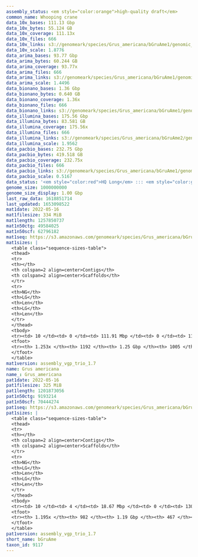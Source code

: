 ```yaml
---
assembly_status: <em style="color:orange">high-quality draft</em>
common_name: Whooping crane
data_10x_bases: 111.13 Gbp
data_10x_bytes: 55.124 GB
data_10x_coverage: 111.13x
data_10x_files: 666
data_10x_links: s3://genomeark/species/Grus_americana/bGruAme1/genomic_data/10x/<br>
data_10x_scale: 1.8776
data_arima_bases: 93.77 Gbp
data_arima_bytes: 60.244 GB
data_arima_coverage: 93.77x
data_arima_files: 666
data_arima_links: s3://genomeark/species/Grus_americana/bGruAme1/genomic_data/arima/<br>
data_arima_scale: 1.4496
data_bionano_bases: 1.36 Gbp
data_bionano_bytes: 0.640 GB
data_bionano_coverage: 1.36x
data_bionano_files: 666
data_bionano_links: s3://genomeark/species/Grus_americana/bGruAme1/genomic_data/bionano/<br>
data_illumina_bases: 175.56 Gbp
data_illumina_bytes: 83.581 GB
data_illumina_coverage: 175.56x
data_illumina_files: 666
data_illumina_links: s3://genomeark/species/Grus_americana/bGruAme2/genomic_data/illumina/<br>s3://genomeark/species/Grus_americana/bGruAme3/genomic_data/illumina/<br>
data_illumina_scale: 1.9562
data_pacbio_bases: 232.75 Gbp
data_pacbio_bytes: 419.518 GB
data_pacbio_coverage: 232.75x
data_pacbio_files: 666
data_pacbio_links: s3://genomeark/species/Grus_americana/bGruAme1/genomic_data/pacbio/<br>
data_pacbio_scale: 0.5167
data_status: '<em style="color:red">HQ Long</em> ::: <em style="color:green">Long</em> ::: <em style="color:green">Short</em> ::: <em style="color:green">Phasing</em> ::: <em style="color:green">Scaffolding</em>'
genome_size: 1000000000
genome_size_display: 1.00 Gbp
last_raw_data: 1618851714
last_updated: 1653098522
mat1date: 2022-05-16
mat1filesize: 334 MiB
mat1length: 1257850737
mat1n50ctg: 49584025
mat1n50scf: 62796182
mat1seq: https://s3.amazonaws.com/genomeark/species/Grus_americana/bGruAme1/assembly_vgp_trio_1.7/bGruAme1.mat.asm.20220516.fasta.gz
mat1sizes: |
  <table class="sequence-sizes-table">
  <thead>
  <tr>
  <th></th>
  <th colspan=2 align=center>Contigs</th>
  <th colspan=2 align=center>Scaffolds</th>
  </tr>
  <tr>
  <th>NG</th>
  <th>LG</th>
  <th>Len</th>
  <th>LG</th>
  <th>Len</th>
  </tr>
  </thead>
  <tbody>
  <tr><td> 10 </td><td> 0 </td><td> 111.91 Mbp </td><td> 0 </td><td> 113.91 Mbp </td></tr>  <tr><td> 20 </td><td> 1 </td><td> 104.20 Mbp </td><td> 1 </td><td> 107.10 Mbp </td></tr>  <tr><td> 30 </td><td> 3 </td><td> 62.80 Mbp </td><td> 2 </td><td> 105.05 Mbp </td></tr>  <tr><td> 40 </td><td> 4 </td><td> 55.79 Mbp </td><td> 3 </td><td> 84.90 Mbp </td></tr>  <tr style="background-color:#cccccc;"><td> 50 </td><td> 6 </td><td style="background-color:#88ff88;"> 49.58 Mbp </td><td> 5 </td><td style="background-color:#88ff88;"> 62.80 Mbp </td></tr>  <tr><td> 60 </td><td> 9 </td><td> 34.41 Mbp </td><td> 6 </td><td> 57.69 Mbp </td></tr>  <tr><td> 70 </td><td> 13 </td><td> 26.33 Mbp </td><td> 9 </td><td> 37.07 Mbp </td></tr>  <tr><td> 80 </td><td> 17 </td><td> 20.51 Mbp </td><td> 12 </td><td> 28.06 Mbp </td></tr>  <tr><td> 90 </td><td> 22 </td><td> 16.37 Mbp </td><td> 16 </td><td> 22.27 Mbp </td></tr>  <tr><td> 100 </td><td> 30 </td><td> 9.75 Mbp </td><td> 21 </td><td> 16.76 Mbp </td></tr>  </tbody>
  <tfoot>
  <tr><th> 1.253x </th><th> 1192 </th><th> 1.25 Gbp </th><th> 1005 </th><th> 1.26 Gbp </th></tr>
  </tfoot>
  </table>
mat1version: assembly_vgp_trio_1.7
name: Grus americana
name_: Grus_americana
pat1date: 2022-05-16
pat1filesize: 325 MiB
pat1length: 1201873056
pat1n50ctg: 9193214
pat1n50scf: 70444274
pat1seq: https://s3.amazonaws.com/genomeark/species/Grus_americana/bGruAme1/assembly_vgp_trio_1.7/bGruAme1.pat.asm.20220516.fasta.gz
pat1sizes: |
  <table class="sequence-sizes-table">
  <thead>
  <tr>
  <th></th>
  <th colspan=2 align=center>Contigs</th>
  <th colspan=2 align=center>Scaffolds</th>
  </tr>
  <tr>
  <th>NG</th>
  <th>LG</th>
  <th>Len</th>
  <th>LG</th>
  <th>Len</th>
  </tr>
  </thead>
  <tbody>
  <tr><td> 10 </td><td> 4 </td><td> 18.67 Mbp </td><td> 0 </td><td> 130.11 Mbp </td></tr>  <tr><td> 20 </td><td> 9 </td><td> 15.35 Mbp </td><td> 1 </td><td> 126.16 Mbp </td></tr>  <tr><td> 30 </td><td> 17 </td><td> 11.82 Mbp </td><td> 2 </td><td> 105.65 Mbp </td></tr>  <tr><td> 40 </td><td> 26 </td><td> 10.44 Mbp </td><td> 3 </td><td> 103.05 Mbp </td></tr>  <tr style="background-color:#cccccc;"><td> 50 </td><td> 36 </td><td style="background-color:#88ff88;"> 9.19 Mbp </td><td> 4 </td><td style="background-color:#88ff88;"> 70.44 Mbp </td></tr>  <tr><td> 60 </td><td> 48 </td><td> 7.08 Mbp </td><td> 6 </td><td> 57.33 Mbp </td></tr>  <tr><td> 70 </td><td> 64 </td><td> 5.67 Mbp </td><td> 7 </td><td> 49.38 Mbp </td></tr>  <tr><td> 80 </td><td> 86 </td><td> 4.00 Mbp </td><td> 10 </td><td> 28.33 Mbp </td></tr>  <tr><td> 90 </td><td> 116 </td><td> 2.69 Mbp </td><td> 14 </td><td> 21.89 Mbp </td></tr>  <tr><td> 100 </td><td> 162 </td><td> 1.66 Mbp </td><td> 20 </td><td> 15.89 Mbp </td></tr>  </tbody>
  <tfoot>
  <tr><th> 1.195x </th><th> 982 </th><th> 1.19 Gbp </th><th> 467 </th><th> 1.20 Gbp </th></tr>
  </tfoot>
  </table>
pat1version: assembly_vgp_trio_1.7
short_name: bGruAme
taxon_id: 9117
---
```

